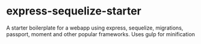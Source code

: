 # express-sequelize-starter
A starter boilerplate for a webapp using express, sequelize, migrations, passport, moment and other popular frameworks. Uses gulp for minification

